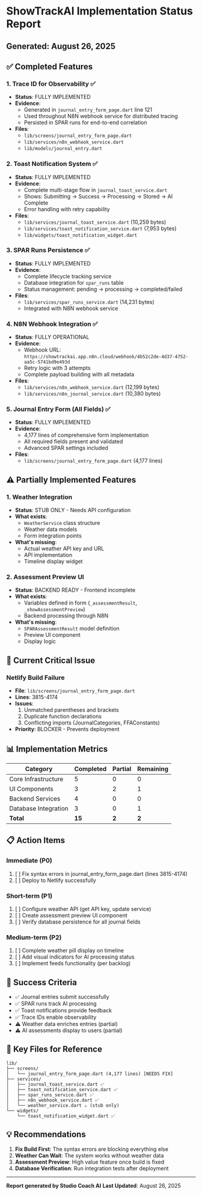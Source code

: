 # ShowTrackAI Implementation Status Report
## Generated: August 26, 2025

## ✅ Completed Features

### 1. **Trace ID for Observability** ✅
- **Status**: FULLY IMPLEMENTED
- **Evidence**: 
  - Generated in `journal_entry_form_page.dart` line 121
  - Used throughout N8N webhook service for distributed tracing
  - Persisted in SPAR runs for end-to-end correlation
- **Files**: 
  - `lib/screens/journal_entry_form_page.dart`
  - `lib/services/n8n_webhook_service.dart`
  - `lib/models/journal_entry.dart`

### 2. **Toast Notification System** ✅
- **Status**: FULLY IMPLEMENTED
- **Evidence**:
  - Complete multi-stage flow in `journal_toast_service.dart`
  - Shows: Submitting → Success → Processing → Stored → AI Complete
  - Error handling with retry capability
- **Files**:
  - `lib/services/journal_toast_service.dart` (10,259 bytes)
  - `lib/services/toast_notification_service.dart` (7,953 bytes)
  - `lib/widgets/toast_notification_widget.dart`

### 3. **SPAR Runs Persistence** ✅
- **Status**: FULLY IMPLEMENTED
- **Evidence**:
  - Complete lifecycle tracking service
  - Database integration for `spar_runs` table
  - Status management: pending → processing → completed/failed
- **Files**:
  - `lib/services/spar_runs_service.dart` (14,231 bytes)
  - Integrated with N8N webhook service

### 4. **N8N Webhook Integration** ✅
- **Status**: FULLY OPERATIONAL
- **Evidence**:
  - Webhook URL: `https://showtrackai.app.n8n.cloud/webhook/4b52c2de-4d37-4752-aa5c-5741bd9e493d`
  - Retry logic with 3 attempts
  - Complete payload building with all metadata
- **Files**:
  - `lib/services/n8n_webhook_service.dart` (12,199 bytes)
  - `lib/services/n8n_journal_service.dart` (10,380 bytes)

### 5. **Journal Entry Form (All Fields)** ✅
- **Status**: FULLY IMPLEMENTED
- **Evidence**:
  - 4,177 lines of comprehensive form implementation
  - All required fields present and validated
  - Advanced SPAR settings included
- **Files**:
  - `lib/screens/journal_entry_form_page.dart` (4,177 lines)

## ⚠️ Partially Implemented Features

### 1. **Weather Integration**
- **Status**: STUB ONLY - Needs API configuration
- **What exists**:
  - `WeatherService` class structure
  - Weather data models
  - Form integration points
- **What's missing**:
  - Actual weather API key and URL
  - API implementation
  - Timeline display widget

### 2. **Assessment Preview UI**
- **Status**: BACKEND READY - Frontend incomplete
- **What exists**:
  - Variables defined in form (`_assessmentResult`, `_showAssessmentPreview`)
  - Backend processing through N8N
- **What's missing**:
  - `SPARAssessmentResult` model definition
  - Preview UI component
  - Display logic

## 🚧 Current Critical Issue

### **Netlify Build Failure**
- **File**: `lib/screens/journal_entry_form_page.dart`
- **Lines**: 3815-4174
- **Issues**:
  1. Unmatched parentheses and brackets
  2. Duplicate function declarations
  3. Conflicting imports (JournalCategories, FFAConstants)
- **Priority**: BLOCKER - Prevents deployment

## 📊 Implementation Metrics

| Category | Completed | Partial | Remaining |
|----------|-----------|---------|-----------|
| Core Infrastructure | 5 | 0 | 0 |
| UI Components | 3 | 2 | 1 |
| Backend Services | 4 | 0 | 0 |
| Database Integration | 3 | 0 | 1 |
| **Total** | **15** | **2** | **2** |

## 📋 Action Items

### Immediate (P0)
1. [ ] Fix syntax errors in journal_entry_form_page.dart (lines 3815-4174)
2. [ ] Deploy to Netlify successfully

### Short-term (P1)
1. [ ] Configure weather API (get API key, update service)
2. [ ] Create assessment preview UI component
3. [ ] Verify database persistence for all journal fields

### Medium-term (P2)
1. [ ] Complete weather pill display on timeline
2. [ ] Add visual indicators for AI processing status
3. [ ] Implement feeds functionality (per backlog)

## 🎯 Success Criteria

- ✅ Journal entries submit successfully
- ✅ SPAR runs track AI processing
- ✅ Toast notifications provide feedback
- ✅ Trace IDs enable observability
- ⚠️ Weather data enriches entries (partial)
- ⚠️ AI assessments display to users (partial)

## 📁 Key Files for Reference

```
lib/
├── screens/
│   └── journal_entry_form_page.dart (4,177 lines) [NEEDS FIX]
├── services/
│   ├── journal_toast_service.dart ✅
│   ├── toast_notification_service.dart ✅
│   ├── spar_runs_service.dart ✅
│   ├── n8n_webhook_service.dart ✅
│   └── weather_service.dart ⚠️ (stub only)
└── widgets/
    └── toast_notification_widget.dart ✅
```

## 💡 Recommendations

1. **Fix Build First**: The syntax errors are blocking everything else
2. **Weather Can Wait**: The system works without weather data
3. **Assessment Preview**: High value feature once build is fixed
4. **Database Verification**: Run integration tests after deployment

---

**Report generated by Studio Coach AI**
**Last Updated**: August 26, 2025